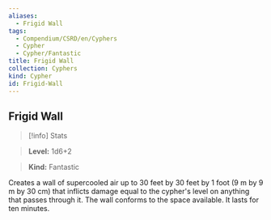 ```yaml
---
aliases:
  - Frigid Wall
tags:
  - Compendium/CSRD/en/Cyphers
  - Cypher
  - Cypher/Fantastic
title: Frigid Wall
collection: Cyphers
kind: Cypher
id: Frigid-Wall
---
```

## Frigid Wall    
>[!info] Stats    
> **Level:** 1d6+2    
> **Kind:** Fantastic  
    
Creates a wall of supercooled air up to 30 feet by 30 feet by 1 foot (9 m by 9 m by 30 cm) that inflicts damage equal to the cypher's level on anything that passes through it. The wall conforms to the space available. It lasts for ten minutes.
